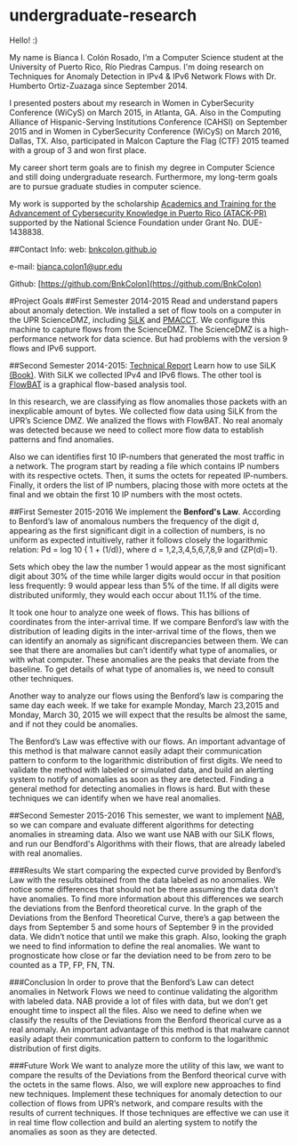 # undergraduate-research
Hello! :)

My name is Bianca I. Colón Rosado, I’m a Computer Science student at the University of Puerto Rico, Río Piedras Campus. I'm doing research on Techniques for Anomaly Detection in IPv4 & IPv6 Network Flows with Dr. Humberto Ortiz-Zuazaga since September 2014. 

I presented posters about my research in Women in CyberSecurity Conference (WiCyS) on March 2015, in Atlanta, GA. Also in the Computing Alliance of Hispanic-Serving Institutions Conference (CAHSI) on September 2015 and in Women in CyberSecurity Conference (WiCyS) on March 2016, Dallas, TX. Also, participated in Malcon Capture the Flag (CTF) 2015 teamed with a group of 3 and won first place.

My career short term goals are to finish my degree in Computer Science and still doing undergraduate research. Furthermore, my long-term goals are to pursue graduate studies in computer science.

My work is supported by the scholarship [Academics and Training for the Advancement of Cybersecurity Knowledge in Puerto Rico (ATACK-PR)](http://atackpr.ccom.uprrp.edu/) supported by the National Science Foundation under Grant No. DUE-1438838.

##Contact Info:
web: [bnkcolon.github.io](bnkcolon.github.io)

e-mail: bianca.colon1@upr.edu 

Github: [https://github.com/BnkColon](https://github.com/BnkColon)

#Project Goals
##First Semester 2014-2015
Read and understand papers about anomaly detection. We installed a set of flow tools on a computer in the UPR ScienceDMZ, including [SiLK](https://tools.netsa.cert.org/silk/docs.html) and [PMACCT](http://www.pmacct.net/). We configure this machine to capture flows from the ScienceDMZ. The ScienceDMZ is a high-performance network for data science. But had problems with the version 9 flows and IPv6 support.

##Second Semester 2014-2015: [Technical Report](https://figshare.com/articles/Techniques_for_Anomaly_Detection_in_Network_Flows/1424475)
Learn how to use SiLK [(Book)](http://tools.netsa.cert.org/silk/analysis-handbook.pdf). With SiLK we collected IPv4 and IPv6 flows. The other tool is [FlowBAT](http://www.flowbat.com/) is a graphical flow-based analysis tool. 

In this research, we are classifying as flow anomalies those packets with an inexplicable amount of bytes. We collected flow data using SiLK from the UPR’s Science DMZ. We analized the flows with FlowBAT. No real anomaly was detected because we need to collect more flow data to establish patterns and find anomalies.

Also we can identifies first 10 IP-numbers that generated the most traffic in a network. The program start by reading a file which contains IP numbers with its respective octets. Then, it sums the octets for repeated IP-numbers. Finally, it orders the list of IP numbers, placing those with more octets at the final and we obtain the first 10 IP numbers with the most octets.

##First Semester 2015-2016
We implement the **Benford's Law**. According to Benford’s law of anomalous numbers the frequency of the digit d, appearing as the first significant digit in a collection of numbers, is no uniform as expected intuitively, rather it follows closely the logarithmic relation: Pd = log 10 { 1 + (1/d)}, where d = 1,2,3,4,5,6,7,8,9 and {ZP(d)=1}.

Sets which obey the law the number 1 would appear as the most significant digit about 30% of the time while larger digits would occur in that position less frequently: 9 would appear less than 5% of the time. If all digits were distributed uniformly, they would each occur about 11.1% of the time.

It took one hour to analyze one week of flows. This has billions of coordinates from the inter-arrival time. If we compare Benford’s law with the distribution of leading digits in the inter-arrival time of the flows, then we can identify an anomaly as significant discrepancies between them. We can see that there are anomalies but can’t identify what type of anomalies, or with what computer. These anomalies are the peaks that deviate from the baseline. To get details of what type of anomalies is, we need to consult other techniques.

Another way to analyze our flows using the Benford’s law is comparing the same day each week. If we take for example Monday, March 23,2015 and Monday, March 30, 2015 we will expect that the results be almost the same, and if not they could be anomalies. 

The Benford’s Law was effective with our flows. An important advantage of this method is that malware cannot easily adapt their communication pattern to conform to the logarithmic distribution of first digits. We need to validate the method with labeled or simulated data, and build an alerting system to notify of anomalies as soon as they are detected. Finding a general method for detecting anomalies in flows is hard. But with these techniques we can identify when we have real anomalies.

##Second Semester 2015-2016
This semester, we want to implement [NAB](http://arxiv.org/pdf/1510.03336v4.pdf), so we can compare and evaluate different algorithms for detecting anomalies in streaming data. Also we want use NAB with our SiLK flows, and run our Bendford's Algorithms with their flows, that are already labeled with real anomalies.

###Results
We start comparing the expected curve provided by Benford’s Law with the results obtained from the data labeled as no anomalies. We notice some differences that should not be there assuming the data don’t have anomalies. To find more information about this differences we search the deviations from the Benford theoretical curve. In the graph of the Deviations from the Benford Theoretical Curve, there’s a gap between the days from September 5 and some hours of September 9 in the provided data. We didn’t notice that until we make this graph. Also, looking the graph we need to find information to define the real anomalies. We want to prognosticate how close or far the deviation need to be from zero to be counted as a TP, FP, FN, TN.

###Conclusion
In order to prove that the Benford’s Law can detect anomalies in Network Flows we need to continue validating the algorithm with labeled data. NAB provide a lot of files with data, but we don’t get enought time to inspect all the files. Also we need to define when we classify the results of the Deviations from the Benford theorical curve as a real anomaly. An important advantage of this method is that malware cannot easily adapt their communication pattern to conform to the logarithmic distribution of first digits.

###Future Work
We want to analyze more the utility of this law, we want to compare the results of the Deviations from the Benford theorical curve with the octets in the same flows. Also, we will explore new approaches to find new techniques. Implement these techniques for anomaly detection to our collection of flows from UPR’s network, and compare results with the results of current techniques. If those techniques are effective we can use it in real time flow collection and build an alerting system to notify the anomalies as soon as they are detected.
